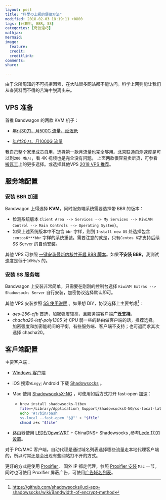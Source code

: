 ```yaml
---
layout: post
title: "科學の上網的便捷方法"
modified: 2018-02-03 18:19:11 +0800
tags: [计算机, BBR, SS]
categories: [奇技淫巧]
mathjax: 
mermaid: 
image:
  feature: 
  credit: 
  creditlink: 
comments: 
share: 

---
```


由于众所周知的不可抗拒因素，在大陆很多网站都不能访问。科学上网则能让我们从查资料而不得的苦海中脱离出来。

## VPS 准备

首推 Bandwagon 的两款 KVM 机子：

- [年付30刀，月500G 流量，延迟低](https://bwh1.net/aff.php?aff=10418&pid=56)

- [年付20刀，月1000G 流量](https://bwh1.net/aff.php?aff=10418&pid=53)

我自己整个家里成员自用，选择第一款月流量也完全够用。北京联通自测速度是可以到`200 Mb/s`，看 4K 视频也是完全没有问题。
上面两款很容易卖断货，可参看[搬瓦工](http://banwagong.cn/)上的更多选择。或选择其他VPS [2018 VPS 推荐](https://www.10besty.com/best-vps-hosting-services/)。

## 服务端配置

### 安装 BBR 加速

Bandwagon 上得选择 **KVM**，同时服务端系统需要选择带 BBR 的版本：

- 检测系统版本 `Client Area --> Services --> My Services --> KiwiVM Control --> Main Controls --> Operating System`）。
- 如果上述系统版本中不包含 `bbr` 字样，则到 `Install new OS` 处选择包含 `centos6***bbr` 字样的系统重装。需要注意的就是，只有`Centos 6`才支持后续 SS Server 的自动安装。

其他 VPS 可参照 [一键安装最新内核并开启 BBR 脚本](https://teddysun.com/489.html)。如果**不安装 BBR**，我测试速度是低于`10Mb/s` 的。

### 安装 SS 服务端
Bandwagon 上安装非常简单，只需要在刚刚的控制台选择 `KiwiVM Extras --> Shadowsocks Server` 自行安装，加密协议选择默认即可。

其他 VPS 安装参照 [SS 使用说明](https://github.com/shadowsocks/shadowsocks/wiki/Shadowsocks-%E4%BD%BF%E7%94%A8%E8%AF%B4%E6%98%8E) 。如果想 DIY，协议选择上主要考虑[^Encrypt Method]：

- *aes-256-cfb* 首选，加密强度较高，且服务端客户端**广泛支持**。
- *chacha20-ietf-poly1305* 对 CPU 弱一些的路由做客户端的话，推荐选择。加密强度和加密能耗间的平衡，有些服务端、客户端不支持；也可退而求其次选择 chacha20。


## 客戶端配置
主要客户端：
- [Windows 客户端](https://github.com/shadowsocks/shadowsocks-windows/releases)

- iOS 搜索`Wingy`; Android 下载 [Shadowsocks](https://github.com/shadowsocks/shadowsocks-android/releases) 。

- Mac 使用 [ShadowsocksX-NG](https://github.com/shadowsocks/ShadowsocksX-NG/releases) ，可使用如后方式打开 fast-open 加速：

  - ```bash 
    brew install shadowsocks-libev
    file=~/Library/Application\ Support/ShadowsocksX-NG/ss-local-latest/ss-local
    echo '#!/bin/bash
    ss-local --fast-open "$@"' > "$file"
    chmod a+x "$file"
    ```
- 路由器使用 [LEDE/OpwnWRT](https://openwrt.org/downloads) + ChinaDNS+ Shadowsocks ,参考[Lede 17.01 设置](http://phyer.click/zh/2017/08/28/lede-shadowsocks/)。

对于 PC/MAC 客户端，自动代理是通过域名列表选择哪些流量走本地代理客户端的，所以时常还是会出现有些网站打不开的方式。

更好的方式是使用 [Proxifier](https://www.proxifier.com/)， 国外 IP 都走代理。参照 [Proxifier 安装](https://github.com/jinntrance/ChinaDNS#install) `Mac` 一节。 同时也可使用 Proxifier 屏蔽广告，可使用[广告域名列表](https://github.com/jinntrance/hosts_to_block/blob/master/full_hosts)。

[^Encrypt Method]: https://github.com/shadowsocks/luci-app-shadowsocks/wiki/Bandwidth-of-encrypt-method

